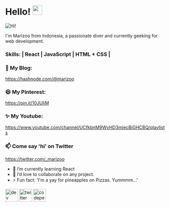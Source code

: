 # Hello! <img src="https://raw.githubusercontent.com/MartinHeinz/MartinHeinz/master/wave.gif" width="30px">

![Hi!](https://pbs.twimg.com/profile_banners/1423836260590710785/1628317468/1080x360)

I'm Marizoo from Indonesia, a passionate diver and currently geeking for web development.

### Skills:   | React | JavaScript | HTML + CSS |

### 💬 My Blog:
https://hashnode.com/@marizoo

### 😄 My Pinterest:
https://pin.it/10JUIiM

### ✨ My Youtube:
https://www.youtube.com/channel/UCfkbnM9WvHD3mjecBiGHCBQ/playlists

### 📫 Come say 'hi' on Twitter
https://twitter.com/_marizoo

- 🌱 I’m currently learning React
- 👯 I’d love to collaborate on any project.
- ⚡ Fun fact: 'I'm a yay for pineapples on Pizzas. Yummmm...'


[<img src='https://cdn.jsdelivr.net/npm/simple-icons@3.0.1/icons/dev-dot-to.svg' alt='dev' height='40'>](https://dev.to/@marizoo)  [<img src='https://cdn.jsdelivr.net/npm/simple-icons@3.0.1/icons/twitter.svg' alt='twitter' height='40'>](https://twitter.com/@_marizoo)  [<img src='https://cdn.jsdelivr.net/npm/simple-icons@3.0.1/icons/codepen.svg' alt='codepen' height='40'>](https://codepen.io/marizoo)  

<!-- [![Anurag's GitHub stats](https://github-readme-stats.vercel.app/api?username=marizoo)](https://github.com/anuraghazra/github-readme-stats) -->



<!--
**marizoo/marizoo** is a ✨ _special_ ✨ repository because its `README.md` (this file) appears on your GitHub profile.

Here are some ideas to get you started:

- 🔭 I’m currently working on ...
- 🌱 I’m currently learning ...
- 👯 I’m looking to collaborate on ...
- 🤔 I’m looking for help with ...
- 💬 Ask me about ...
- 📫 How to reach me: ...
- 😄 Pronouns: ...
- ⚡ Fun fact: ...
-->
